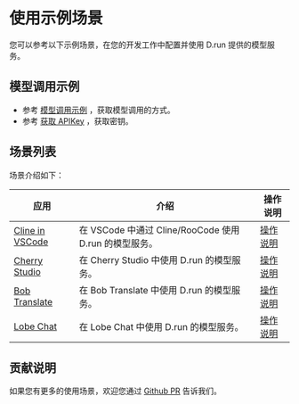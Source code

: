 # 使用示例场景

您可以参考以下示例场景，在您的开发工作中配置并使用 D.run 提供的模型服务。

## 模型调用示例

- 参考 [模型调用示例](../api-call.md) ，获取模型调用的方式。
- 参考 [获取 APIKey](../apikey.md) ，获取密钥。

## 场景列表

场景介绍如下：

| 应用                                              | 介绍                                                   | 操作说明                         |
| ------------------------------------------------- | ------------------------------------------------------ | -------------------------------- |
| [Cline in VSCode](https://github.com/cline/cline) | 在 VSCode 中通过 Cline/RooCode 使用 D.run 的模型服务。 | [操作说明](./cline-in-vscode.md) |
| [Cherry Studio](https://cherry-ai.com)            | 在 Cherry Studio 中使用 D.run 的模型服务。             | [操作说明](./cherry-studio.md)   |
| [Bob Translate](https://bobtranslate.com)         | 在 Bob Translate 中使用 D.run 的模型服务。             | [操作说明](./bob-translate.md)   |
| [Lobe Chat](https://github.com/lobehub/lobe-chat) | 在 Lobe Chat 中使用 D.run 的模型服务。                 | [操作说明](./lobe-chat.md)       |

## 贡献说明

如果您有更多的使用场景，欢迎您通过 [Github PR](https://github.com/d-run/drun-docs) 告诉我们。
